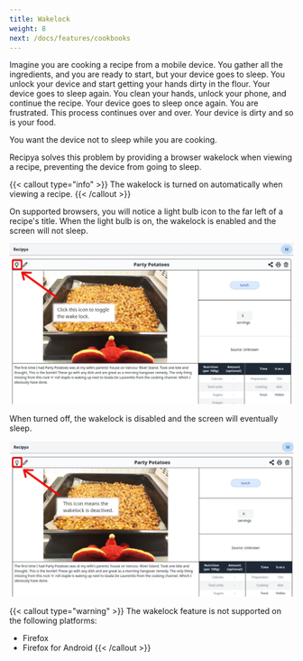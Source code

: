 ```yaml
---
title: Wakelock
weight: 8
next: /docs/features/cookbooks
---
```


Imagine you are cooking a recipe from a mobile device. You gather all the ingredients, and you are ready to start, 
but your device goes to sleep. You unlock your device and start getting your hands dirty in the flour. Your device 
goes to sleep again. You clean your hands, unlock your phone, and continue the recipe. Your device goes to sleep 
once again. You are frustrated. This process continues over and over. Your device is dirty and so is your food.

You want the device not to sleep while you are cooking.

Recipya solves this problem by providing a browser wakelock when viewing a recipe, preventing the device from 
going to sleep.

{{< callout type="info" >}}
The wakelock is turned on automatically when viewing a recipe.
{{< /callout >}}

On supported browsers, you will notice a light bulb icon to the far left of a recipe's title. When the light bulb 
is on, the wakelock is enabled and the screen will not sleep.

![](images/wakelock-on.webp)

When turned off, the wakelock is disabled and the screen will eventually sleep.

![](images/wakelock-off.webp)

{{< callout type="warning" >}}
The wakelock feature is not supported on the following platforms:
- Firefox
- Firefox for Android
{{< /callout >}}
